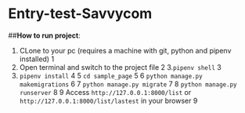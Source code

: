 # **Entry-test-Savvycom**

##**How to run project**:
1. CLone to your pc (requires a machine with git, python and pipenv installed) 1
2. Open terminal and switch to the project file 2
3.`pipenv shell` 3
4. `pipenv install` 4
5 `cd sample_page` 5
6 `python manage.py makemigrations` 6
7 `python manage.py migrate` 7
8 `python manage.py runserver` 8
9 Access `http://127.0.0.1:8000/list` or `http://127.0.0.1:8000/list/lastest` in your browser 9
